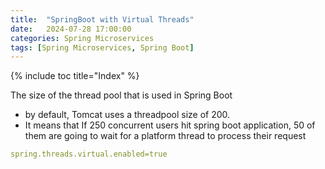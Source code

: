 ```yaml
---
title:  "SpringBoot with Virtual Threads"
date:   2024-07-28 17:00:00
categories: Spring Microservices
tags: [Spring Microservices, Spring Boot]
---
```


{% include toc title="Index" %}

The size of the thread pool that is used in Spring Boot

- by default, Tomcat uses a threadpool size of 200.
- It means that If 250 concurrent users hit spring boot application, 50 of them
  are going to wait for a platform thread to process their request

```yaml
spring.threads.virtual.enabled=true
```

